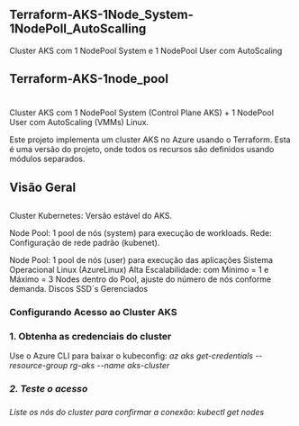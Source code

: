 ## Terraform-AKS-1Node_System-1NodePoll_AutoScalling
Cluster AKS com 1 NodePool System e 1 NodePool User com AutoScaling

## Terraform-AKS-1node_pool <h1>
Cluster AKS com 1 NodePool System (Control Plane AKS) + 1 NodePool User com AutoScaling (VMMs) Linux.

Este projeto implementa um cluster AKS no Azure usando o Terraform. Esta é uma versão do projeto, onde todos os recursos são definidos usando módulos separados.

##  Visão Geral <h2>
Cluster Kubernetes: Versão estável do AKS.

Node Pool: 1 pool de nós (system) para execução de workloads.
Rede: Configuração de rede padrão (kubenet).

Node Pool: 1 pool de nós (user) para execução das aplicações
Sistema Operacional Linux (AzureLinux)
Alta Escalabilidade: com Mínimo = 1 e Máximo = 3 Nodes dentro do Pool, ajuste do número de nós conforme demanda.
Discos SSD´s Gerenciados


### Configurando Acesso ao Cluster AKS <h3>
### 1. Obtenha as credenciais do cluster
Use o Azure CLI para baixar o kubeconfig:  <i> az aks get-credentials --resource-group rg-aks --name aks-cluster <i> 

### 2. Teste o acesso <h3>
Liste os nós do cluster para confirmar a conexão: <i> kubectl get nodes <i> 


